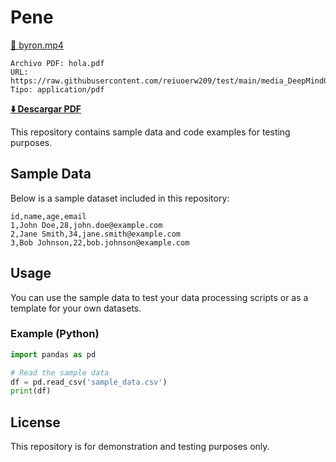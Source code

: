 # Pene

[🎥 byron.mp4](https://raw.githubusercontent.com/reiuoerw209/test/main/media_DeepMindOrganizer/byron.mp4)

```
Archivo PDF: hola.pdf
URL: https://raw.githubusercontent.com/reiuoerw209/test/main/media_DeepMindOrganizer/hola.pdf
Tipo: application/pdf
```

**[⬇️ Descargar PDF](https://raw.githubusercontent.com/reiuoerw209/test/main/media_DeepMindOrganizer/hola.pdf)**

</details>



This repository contains sample data and code examples for testing purposes.

## Sample Data

Below is a sample dataset included in this repository:

```csv
id,name,age,email
1,John Doe,28,john.doe@example.com
2,Jane Smith,34,jane.smith@example.com
3,Bob Johnson,22,bob.johnson@example.com
```

## Usage

You can use the sample data to test your data processing scripts or as a template for your own datasets.

### Example (Python)

```python
import pandas as pd

# Read the sample data
df = pd.read_csv('sample_data.csv')
print(df)
```

## License

This repository is for demonstration and testing purposes only.
